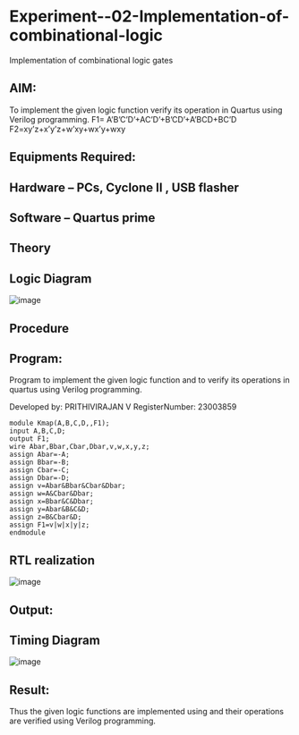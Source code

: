 # Experiment--02-Implementation-of-combinational-logic
Implementation of combinational logic gates
 
## AIM:
To implement the given logic function verify its operation in Quartus using Verilog programming.
 F1= A’B’C’D’+AC’D’+B’CD’+A’BCD+BC’D
F2=xy’z+x’y’z+w’xy+wx’y+wxy
 
 
 
## Equipments Required:
## Hardware – PCs, Cyclone II , USB flasher
## Software – Quartus prime


## Theory
 

## Logic Diagram
![image](https://github.com/Prithivirajan2911/Experiment--02-Implementation-of-combinational-logic-/assets/147020085/a04fa257-6df8-4417-a09a-d60f9349ff9c)

## Procedure
## Program:
Program to implement the given logic function and to verify its operations in quartus using Verilog programming.

Developed by: PRITHIVIRAJAN V
RegisterNumber:  23003859

```
module Kmap(A,B,C,D,,F1);
input A,B,C,D;
output F1;
wire Abar,Bbar,Cbar,Dbar,v,w,x,y,z;
assign Abar=-A;
assign Bbar=-B;
assign Cbar=-C;
assign Dbar=-D;
assign v=Abar&Bbar&Cbar&Dbar;
assign w=A&Cbar&Dbar;
assign x=Bbar&C&Dbar;
assign y=Abar&B&C&D;
assign z=B&Cbar&D;
assign F1=v|w|x|y|z;
endmodule
```

## RTL realization
![image](https://github.com/Prithivirajan2911/Experiment--02-Implementation-of-combinational-logic-/assets/147020085/1ce65af6-356f-4119-88f3-d4f354dd9a8f)

## Output:
## Timing Diagram
![image](https://github.com/Prithivirajan2911/Experiment--02-Implementation-of-combinational-logic-/assets/147020085/564b8ab8-59d2-4a44-be5f-2f15d53d4b5b)

## Result:
Thus the given logic functions are implemented using  and their operations are verified using Verilog programming.
